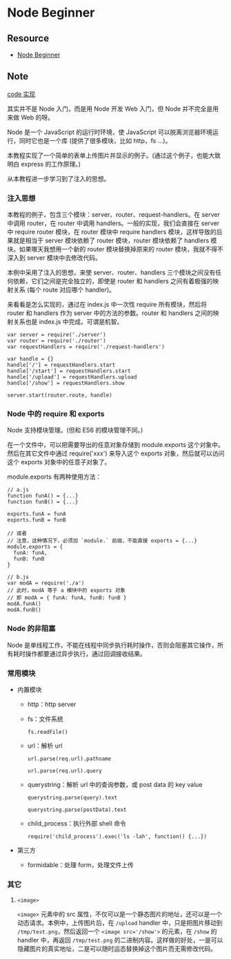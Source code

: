 # Node Beginner

## Resource

- [Node Beginner](https://www.nodebeginner.org/index-zh-cn.html)

## Note

[code 实现](../code/node-primer)

其实并不是 Node 入门，而是用 Node 开发 Web 入门，但 Node 并不完全是用来做 Web 的呀。

Node 是一个 JavaScript 的运行时环境，使 JavaScript 可以脱离浏览器环境运行，同时它也是一个库 (提供了很多模块，比如 http，fs ...)。

本教程实现了一个简单的表单上传图片并显示的例子。(通过这个例子，也能大致明白 express 的工作原理。)

从本教程进一步学习到了注入的思想。

### 注入思想

本教程的例子，包含三个模块：server、router、request-handlers。在 server 中调用 router，在 router 中调用 handlers。一般的实现，我们会直接在 server 中 require router 模块，在 router 模块中 require handlers 模块，这样导致的后果就是相当于 server 模块依赖了 router 模块，router 模块依赖了 handlers 模块。如果哪天我想用一个新的 router 模块替换掉原来的 router 模块，我就不得不深入到 server 模块中去修改代码。

本例中采用了注入的思想，来使 server、router、handlers 三个模块之间没有任何依赖，它们之间是完全独立的，即使是 router 和 handlers 之间有着极强的映射关系 (每个 route 对应哪个 handler)。

来看看是怎么实现的，通过在 index.js 中一次性 require 所有模块，然后将 router 和 handlers 作为 server 中的方法的参数。router 和 handlers 之间的映射关系也是 index.js 中完成。可谓是机智。

    var server = require('./server')
    var router = require('./router')
    var requestHandlers = require('./request-handlers')

    var handle = {}
    handle['/'] = requestHandlers.start
    handle['/start'] = requestHandlers.start
    handle['/upload'] = requestHandlers.upload
    handle['/show'] = requestHandlers.show

    server.start(router.route, handle)

### Node 中的 require 和 exports

Node 支持模块管理。(但和 ES6 的模块管理不同。)

在一个文件中，可以把需要导出的任意对象存储到 module.exports 这个对象中。然后在其它文件中通过 require('xxx') 来导入这个 exports 对象，然后就可以访问这个 exports 对象中的任意子对象了。

module.exports 有两种使用方法：

    // a.js
    function funA() = {...}
    function funB() = {...}

    exports.funA = funA
    exports.funB = funB

    // 或者
    // 注意，这种情况下，必须加 `module.` 前缀，不能直接 exports = {...}
    module.exports = {
      funA: funA,
      funB: funB
    }

    // b.js
    var modA = require('./a')
    // 此时，modA 等于 a 模块中的 exports 对象
    // 即 modA = { funA: funA, funB: funB }
    modA.funA()
    modA.funB()

### Node 的非阻塞

Node 是单线程工作，不能在线程中同步执行耗时操作，否则会阻塞其它操作，所有耗时操作都要通过异步执行，通过回调接收结果。

### 常用模块

- 内置模块
  - http：http server
  - fs：文件系统

    `fs.readFile()`

  - url：解析 url
  
    `url.parse(req.url).pathname`

    `url.parse(req.url).query`

  - querystring：解析 url 中的查询参数，或 post data 的 key value

    `querystring.parse(query).text`

    `querystring.parse(postData).text`

  - child_process：执行外部 shell 命令
  
    `require('child_process').exec('ls -lah', function() {...})`

- 第三方
  - formidable：处理 form，处理文件上传

### 其它

1. `<image>`

   `<image>` 元素中的 src 属性，不仅可以是一个静态图片的地址，还可以是一个动态请求。本例中，上传图片后，在 `/upload` handler 中，只是把图片移动到 `/tmp/test.png`，然后返回一个 `<image src='/show'>` 的元素，在 `/show` 的 handler 中，再返回 `/tmp/test.png` 的二进制内容。这样做的好处，一是可以隐藏图片的真实地址，二是可以随时运态替换掉这个图片而无需修改代码。
